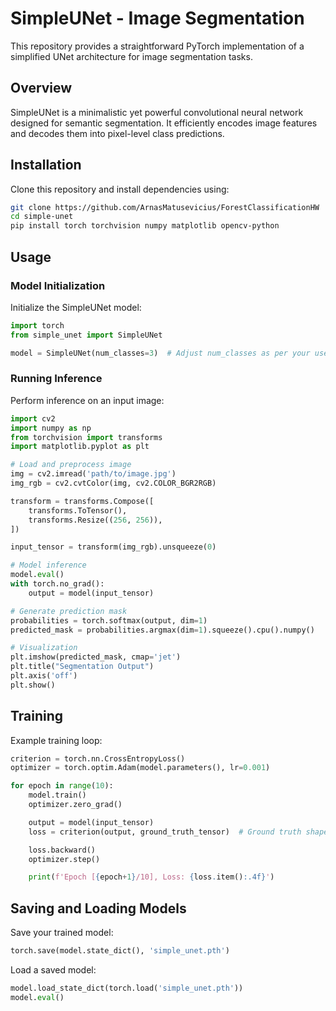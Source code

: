 # SimpleUNet - Image Segmentation

This repository provides a straightforward PyTorch implementation of a simplified UNet architecture for image segmentation tasks.

## Overview

SimpleUNet is a minimalistic yet powerful convolutional neural network designed for semantic segmentation. It efficiently encodes image features and decodes them into pixel-level class predictions.

## Installation

Clone this repository and install dependencies using:

```bash
git clone https://github.com/ArnasMatusevicius/ForestClassificationHW
cd simple-unet
pip install torch torchvision numpy matplotlib opencv-python
```

## Usage

### Model Initialization

Initialize the SimpleUNet model:

```python
import torch
from simple_unet import SimpleUNet

model = SimpleUNet(num_classes=3)  # Adjust num_classes as per your use case
```

### Running Inference

Perform inference on an input image:

```python
import cv2
import numpy as np
from torchvision import transforms
import matplotlib.pyplot as plt

# Load and preprocess image
img = cv2.imread('path/to/image.jpg')
img_rgb = cv2.cvtColor(img, cv2.COLOR_BGR2RGB)

transform = transforms.Compose([
    transforms.ToTensor(),
    transforms.Resize((256, 256)),
])

input_tensor = transform(img_rgb).unsqueeze(0)

# Model inference
model.eval()
with torch.no_grad():
    output = model(input_tensor)

# Generate prediction mask
probabilities = torch.softmax(output, dim=1)
predicted_mask = probabilities.argmax(dim=1).squeeze().cpu().numpy()

# Visualization
plt.imshow(predicted_mask, cmap='jet')
plt.title("Segmentation Output")
plt.axis('off')
plt.show()
```

## Training

Example training loop:

```python
criterion = torch.nn.CrossEntropyLoss()
optimizer = torch.optim.Adam(model.parameters(), lr=0.001)

for epoch in range(10):
    model.train()
    optimizer.zero_grad()

    output = model(input_tensor)
    loss = criterion(output, ground_truth_tensor)  # Ground truth shape: (B, H, W)

    loss.backward()
    optimizer.step()

    print(f'Epoch [{epoch+1}/10], Loss: {loss.item():.4f}')
```

## Saving and Loading Models

Save your trained model:

```python
torch.save(model.state_dict(), 'simple_unet.pth')
```

Load a saved model:

```python
model.load_state_dict(torch.load('simple_unet.pth'))
model.eval()
```


